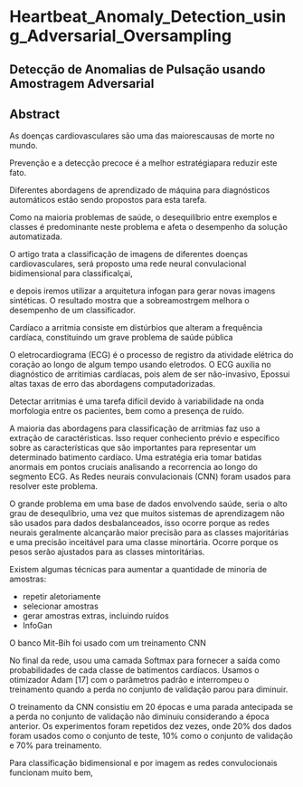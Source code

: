 # Heartbeat_Anomaly_Detection_using_Adversarial_Oversampling

## Detecção de Anomalias de Pulsação usando Amostragem Adversarial

## Abstract

As doenças cardiovasculares são uma das maiorescausas de morte no mundo. 

Prevenção e a detecção precoce é a melhor estratégiapara reduzir este fato. 

Diferentes abordagens de aprendizado de máquina para diagnósticos automáticos estão sendo propostos para esta tarefa.

Como na maioria problemas de saúde, o desequilíbrio entre exemplos e classes é predominante neste problema e afeta o desempenho da solução automatizada.

O artigo trata a classificação de imagens de diferentes doenças cardiovasculares, será proposto uma rede neural convulacional bidimensional para classificalçai,

e depois iremos utilizar a arquitetura infogan para gerar novas imagens sintéticas. O resultado mostra que a sobreamostrgem melhora o desempenho de um classificador.


Cardíaco a arritmia consiste em distúrbios que alteram a frequência cardíaca, constituindo um grave problema de saúde pública

O eletrocardiograma (ECG) é o processo de registro da atividade elétrica do coração ao longo de algum tempo usando eletrodos.
O ECG auxilia no diagnóstico de arritimias cardíacas, pois alem de ser não-invasivo, Epossui altas taxas de erro das abordagens computadorizadas.

Detectar arritmias é uma tarefa difícil devido à variabilidade na onda morfologia entre os pacientes, bem como a presença de ruído.

A maioria das abordagens para classificação de arritmias faz uso a extração de caractéristicas. 
Isso requer conheciento prévio e específico sobre as características que são importantes para representar um determinado batimento cardíaco. Uma estratégia eria tomar batidas anormais em pontos cruciais analisando a recorrencia ao longo do segmento ECG.
As Redes neurais convulacionais (CNN) foram usados para resolver este problema.

O grande problema em uma base de dados envolvendo saúde, seria o alto grau de desequlíbrio, uma vez que muitos sistemas de aprendizagem não são usados para dados desbalanceados, isso ocorre porque as redes neurais geralmente alcançarão maior precisão para as classes majoritárias e uma precisão inceitável para uma classe minortária.
Ocorre porque os pesos serão ajustados para as classes mintoritárias.

Existem algumas técnicas para aumentar a quantidade de minoria de amostras:
- repetir aletoriamente
- selecionar amostras
- gerar amostras extras, incluindo ruídos
- InfoGan

O banco Mit-Bih foi usado com um treinamento CNN

No final da rede, usou uma camada Softmax para fornecer a saída como probabilidades de cada classe de batimentos cardíacos. Usamos o otimizador Adam [17] com o parâmetros padrão e interrompeu o treinamento quando a perda no conjunto de validação parou para diminuir.

O treinamento da CNN consistiu em 20 épocas e uma parada antecipada se a perda no conjunto de validação não diminuiu considerando a época anterior. Os experimentos foram repetidos dez vezes, onde 20% dos dados foram usados como o conjunto de teste, 10% como o
conjunto de validação e 70% para treinamento.

Para classificação bidimensional e por imagem as redes convulocionais funcionam muito bem,